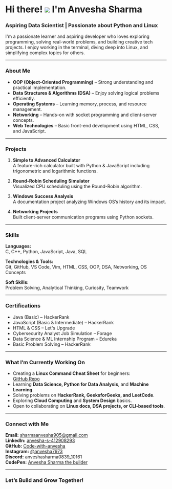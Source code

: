 # Hi there! ![](https://user-images.githubusercontent.com/18350557/176309783-0785949b-9127-417c-8b55-ab5a4333674e.gif) I'm Anvesha Sharma

### Aspiring Data Scientist | Passionate about Python and Linux

I'm a passionate learner and aspiring developer who loves exploring programming, solving real-world problems, and building creative tech projects. I enjoy working in the terminal, diving deep into Linux, and simplifying complex topics for others.

---

### About Me

- **OOP (Object-Oriented Programming)** – Strong understanding and practical implementation.
- **Data Structures & Algorithms (DSA)** – Enjoy solving logical problems efficiently.
- **Operating Systems** – Learning memory, process, and resource management.
- **Networking** – Hands-on with socket programming and client-server concepts.
- **Web Technologies** – Basic front-end development using HTML, CSS, and JavaScript.

---

### Projects

1. **Simple to Advanced Calculator**  
   A feature-rich calculator built with Python & JavaScript including trigonometric and logarithmic functions.

2. **Round-Robin Scheduling Simulator**  
   Visualized CPU scheduling using the Round-Robin algorithm.

3. **Windows Success Analysis**  
   A documentation project analyzing Windows OS’s history and its impact.

4. **Networking Projects**  
   Built client-server communication programs using Python sockets.

---

### Skills

**Languages:**  
C, C++, Python, JavaScript, Java, SQL

**Technologies & Tools:**  
Git, GitHub, VS Code, Vim, HTML, CSS, OOP, DSA, Networking, OS Concepts

**Soft Skills:**  
Problem Solving, Analytical Thinking, Curiosity, Teamwork

---

### Certifications

- Java (Basic) – HackerRank  
- JavaScript (Basic & Intermediate) – HackerRank  
- HTML & CSS – Let's Upgrade  
- Cybersecurity Analyst Job Simulation – Forage  
- Data Science & ML Internship Program – Edureka  
- Basic Problem Solving – HackerRank

---

### What I’m Currently Working On

- Creating a **Linux Command Cheat Sheet** for beginners:  
  [GitHub Repo](https://github.com/Code-with-anvesha/Linux_Command_CheatSheet)
- Learning **Data Science, Python for Data Analysis**, and **Machine Learning**.
- Solving problems on **HackerRank, GeeksforGeeks, and LeetCode**.
- Exploring **Cloud Computing** and **System Design** basics.
- Open to collaborating on **Linux docs, DSA projects, or CLI-based tools**.

---

### Connect with Me

**Email:** sharmaanvesha905@gmail.com  
**LinkedIn:** [anvesha-s-412908293](https://www.linkedin.com/in/anvesha-s-412908293)  
**GitHub:** [Code-with-anvesha](https://github.com/Code-with-anvesha)  
**Instagram:** [@anvesha7973](https://www.instagram.com/anvesha7973)  
**Discord:** anveshasharma0839_10161  
**CodePen:** [Anvesha Sharma the builder](https://www.codepen.io/Anvesha-Sharma-the-builder)

---

### Let’s Build and Grow Together!
